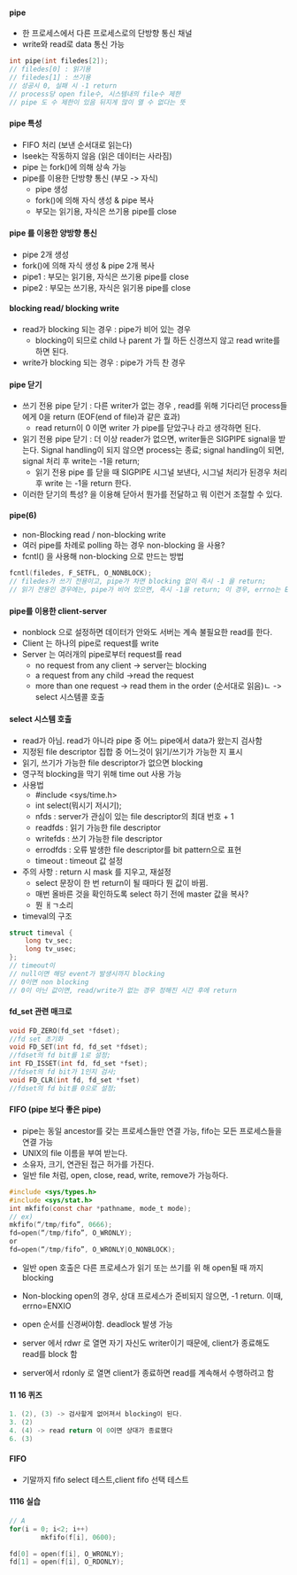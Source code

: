 #### pipe
- 한 프로세스에서 다른 프로세스로의 단방향 통신 채널
- write와 read로 data 통신 가능
```c
int pipe(int filedes[2]);
// filedes[0] : 읽기용
// filedes[1] : 쓰기용 
// 성공시 0, 실패 시 -1 return 
// process당 open file수, 시스템내의 file수 제한
// pipe 도 수 제한이 있음 뒤지게 많이 열 수 없다는 뜻
```
#### pipe 특성
- FIFO 처리 (보낸 순서대로 읽는다)
- lseek는 작동하지 않음 (읽은 데이터는 사라짐)
- pipe 는 fork()에 의해 상속 가능
- pipe를 이용한 단방향 통신 (부모 -> 자식)
	- pipe 생성
	- fork()에 의해 자식 생성 & pipe 복사
	- 부모는 읽기용, 자식은 쓰기용 pipe를 close
#### pipe 를 이용한 양방향 통신
- pipe 2개 생성
- fork()에 의해 자식 생성 & pipe 2개 복사 
- pipe1 : 부모는 읽기용, 자식은 쓰기용 pipe를 close 
- pipe2 : 부모는 쓰기용, 자식은 읽기용 pipe를 close
#### blocking read/ blocking write
- read가 blocking 되는 경우 : pipe가 비어 있는 경우
	- blocking이 되므로 child 나 parent 가 뭘 하든 신경쓰지 않고 read write를 하면 된다.
- write가 blocking 되는 경우 : pipe가 가득 찬 경우
#### pipe 닫기
- 쓰기 전용 pipe 닫기 : 다른 writer가 없는 경우 , read를 위해 기다리던 process들에게 0을 return (EOF(end of file)과 같은 효과)
	- read return이 0 이면 writer 가 pipe를 닫았구나 라고 생각하면 된다.
- 읽기 전용 pipe 닫기 : 더 이상 reader가 없으면, writer들은 SIGPIPE signal을 받는다. Signal handling이 되지 않으면 process는 종료; signal handling이 되면, signal 처리 후 write는 -1을 return;
	- 읽기 전용 pipe 를 닫을 때 SIGPIPE 시그널 보낸다, 시그널 처리가 된경우 처리 후 write 는 -1을 return 한다.
- 이러한 닫기의 특성? 을 이용해 닫아서 뭔가를 전달하고 뭐 이런거 조절할 수 있다.
#### pipe(6)
- non-Blocking read / non-blocking write
- 여러 pipe를 차례로 polling 하는 경우 non-blocking 을 사용?
- fcntl() 을 사용해 non-blocking 으로 만드는 방법
```c
fcntl(filedes, F_SETFL, O_NONBLOCK);
// filedes가 쓰기 전용이고, pipe가 차면 blocking 없이 즉시 -1 을 return;
// 읽기 전용인 경우에는, pipe가 비어 있으면, 즉시 -1을 return; 이 경우, errno는 EAGAIN;
```
#### pipe를 이용한 client-server
- nonblock 으로 설정하면 데이터가 안와도 서버는 계속 불필요한 read를 한다.
- Client 는 하나의 pipe로 request를 write
- Server 는 여러개의 pipe로부터 request를 read
	- no request from any client -> server는 blocking
	- a request from any child ->read the request
	- more than one request -> read them in the order (순서대로 읽음)ㄴ
-> select 시스템콜 호출
#### select 시스템 호출
- read가 아님. read가 아니라 pipe 중 어느 pipe에서 data가 왔는지 검사함
- 지정된 file descriptor 집합 중 어느것이 읽기/쓰기가 가능한 지 표시
- 읽기, 쓰기가 가능한 file descriptor가 없으면 blocking
- 영구적 blocking을 막기 위해 time out 사용 가능
- 사용법
	- #include <sys/time.h>
	- int select(뭐시기 저시기);
	- nfds : server가 관심이 있는 file descriptor의 최대 번호 + 1
	- readfds : 읽기 가능한 file descriptor
	- writefds : 쓰기 가능한 file descriptor
	- errodfds : 오류 발생한 file descriptor를 bit pattern으로 표현
	- timeout : timeout 값 설정
- 주의 사항 : return 시 mask 를 지우고, 재설정
	- select 문장이 한 번 return이 될 때마다 뭔 값이 바뀜.
	- 매번 올바른 것을 확인하도록 select 하기 전에 master 값을 복사?
	- 뭔 ㅐㄱ소리
- timeval의 구조
```c
struct timeval {
	long tv_sec;
	long tv_usec;
};
// timeout이
// null이면 해당 event가 발생시까지 blocking
// 0이면 non blocking
// 0이 아닌 값이면, read/write가 없는 경우 정해진 시간 후에 return
```
#### fd_set 관련 매크로
```c
void FD_ZERO(fd_set *fdset);
//fd set 초기화
void FD_SET(int fd, fd_set *fdset);
//fdset의 fd bit를 1로 설정;
int FD_ISSET(int fd, fd_set *fset);
//fdset의 fd bit가 1인지 검사;
void FD_CLR(int fd, fd_set *fset)
//fdset의 fd bit를 0으로 설정;
```
#### FIFO (pipe 보다 좋은 pipe)
- pipe는 동일 ancestor를 갖는 프로세스들만 연결 가능, fifo는 모든 프로세스들을 연결 가능
- UNIX의 file 이름을 부여 받는다.
- 소유자, 크기, 연관된 접근 허가를 가진다.
- 일반 file 처럼, open, close, read, write, remove가 가능하다.
```c
#include <sys/types.h>
#include <sys/stat.h>
int mkfifo(const char *pathname, mode_t mode);
// ex)
mkfifo(“/tmp/fifo”, 0666);
fd=open(“/tmp/fifo”, O_WRONLY);
or
fd=open(“/tmp/fifo”, O_WRONLY|O_NONBLOCK);
```
- 일반 open 호출은 다른 프로세스가 읽기 또는 쓰기를 위 해 open될 때 까지 blocking
- Non-blocking open의 경우, 상대 프로세스가 준비되지 않으면, -1 return. 이때, errno=ENXIO
- open 순서를 신경써야함. deadlock 발생 가능

- server 에서 rdwr 로 열면 자기 자신도 writer이기 때문에, client가 종료해도 read를 block 함
- server에서 rdonly 로 열면 client가 종료하면 read를 계속해서 수행하려고 함
#### 11 16 퀴즈
```c
1. (2), (3) -> 검사할게 없어져서 blocking이 된다.
3. (2)
4. (4) -> read return 이 0이면 상대가 종료했다
6. (3)
```
#### FIFO
- 기말까지 fifo select 테스트,client fifo 선택 테스트
#### 1116 실습
```c
// A
for(i = 0; i<2; i++)
        mkfifo(f[i], 0600);
        
fd[0] = open(f[i], O_WRONLY);
fd[1] = open(f[i], O_RDONLY);
```